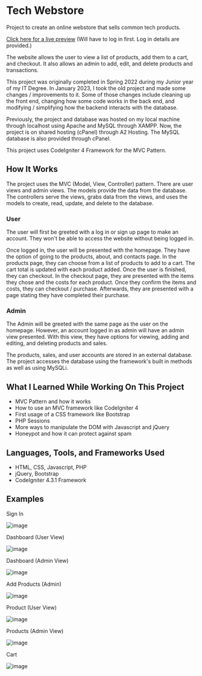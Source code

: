 # Tech Webstore
Project to create an online webstore that sells common tech products.

[Click here for a live preview](https://laqhamil.a2hosted.com/public/dashboard) (Will have to log in first. Log in details are provided.)

The website allows the user to view a list of products, add them to a cart, and checkout. It also allows an admin to add, edit, and delete products and transactions. 

This project was originally completed in Spring 2022 during my Junior year of my IT Degree. In January 2023, I took the old project and made some changes / improvements to it. Some of those changes include cleaning up the front end, changing how some code works in the back end, and modifying / simplifying how the backend interacts with the database. 

Previously, the project and database was hosted on my local machine through localhost using Apache and MySQL through XAMPP. Now, the project is on shared hosting (cPanel) through A2 Hosting. The MySQL database is also provided through cPanel. 

This project uses CodeIgniter 4 Framework for the MVC Pattern.

## How It Works

The project uses the MVC (Model, View, Controller) pattern. There are user views and admin views. The models provide the data from the database. The controllers serve the views, grabs data from the views, and uses the models to create, read, update, and delete to the database.

### User

The user will first be greeted with a log in or sign up page to make an account. They won't be able to access the website without being logged in.

Once logged in, the user will be presented with the homepage. They have the option of going to the products, about, and contacts page. In the products page, they can choose from a list of products to add to a cart. The cart total is updated with each product added. Once the user is finished, they can checkout. In the checkout page, they are presented with the items they chose and the costs for each product. Once they confirm the items and costs, they can checkout / purchase. Afterwards, they are presented with a page stating they have completed their purchase.

### Admin 

The Admin will be greeted with the same page as the user on the homepage. However, an account logged in as admin will have an admin view presented. With this view, they have options for viewing, adding and editing, and deleting products and sales.

The products, sales, and user accounts are stored in an external database. The project accesses the database using the framework's built in methods as well as using MySQLi.

## What I Learned While Working On This Project

- MVC Pattern and how it works
- How to use an MVC framework like CodeIgniter 4
- First usage of a CSS framework like Bootstrap
- PHP Sessions
- More ways to manipulate the DOM with Javascript and jQuery
- Honeypot and how it can protect against spam

## Languages, Tools, and Frameworks Used

- HTML, CSS, Javascript, PHP
- jQuery, Bootstrap
- CodeIgniter 4.3.1 Framework

## Examples

Sign In

![image](https://user-images.githubusercontent.com/107071736/213969410-34c143f5-70fb-4ff1-bf64-5743c31e0ca6.png)

Dashboard (User View)

![image](https://user-images.githubusercontent.com/107071736/213969515-45567223-b093-4b80-9424-9bb242b97b5f.png)

Dashboard (Admin View)

![image](https://user-images.githubusercontent.com/107071736/213969824-c4341bfa-1044-4932-bcf2-931981673b30.png)

Add Products (Admin)

![image](https://user-images.githubusercontent.com/107071736/213969868-4c3c78ba-a9cf-432e-a092-a43e5c428c09.png)

Product (User View)

![image](https://user-images.githubusercontent.com/107071736/213969579-a5b4ce72-54e4-4087-925e-7fcee590172a.png)

Products (Admin View)

![image](https://user-images.githubusercontent.com/107071736/213969939-798fa132-c337-4579-936c-ae0842d70e04.png)

Cart

![image](https://user-images.githubusercontent.com/107071736/213969687-93c81e30-9d96-436c-99d1-44222708a7cf.png)


